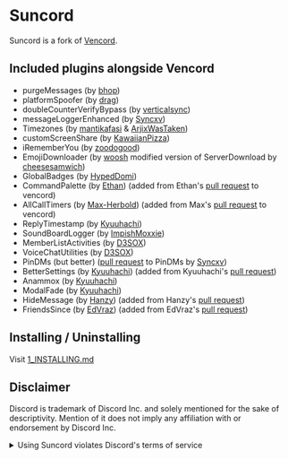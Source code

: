 # Suncord

Suncord is a fork of [Vencord](https://github.com/Vendicated/Vencord).

## Included plugins alongside Vencord

-   purgeMessages (by [bhop](https://github.com/prettylittlelies))
-   platformSpoofer (by [drag](https://github.com/dragdotpng))
-   doubleCounterVerifyBypass (by [verticalsync](https://github.com/verticalsync/double-counter-verify-bypass))
-   messageLoggerEnhanced (by [Syncxv](https://github.com/Syncxv/vc-message-logger-enhanced))
-   Timezones (by [mantikafasi](https://github.com/mantikafasi) & [ArjixWasTaken](https://github.com/ArjixWasTaken))
-   customScreenShare (by [KawaiianPizza](https://github.com/KawaiianPizza))
-   iRememberYou (by [zoodogood](https://github.com/zoodogood/vencord-plugins))
-   EmojiDownloader (by [woosh](https://github.com/w8y) modified version of ServerDownload by [cheesesamwich](https://github.com/cheesesamwich/ServerDownload))
-   GlobalBadges (by [HypedDomi](https://github.com/domi-btnr/Vencord-Plugins))
-   CommandPalette (by [Ethan](https://github.com/ethan-davies)) (added from Ethan's [pull request](https://github.com/Vendicated/Vencord/pull/2145) to vencord)
-   AllCallTimers (by [Max-Herbold](https://github.com/Max-Herbold)) (added from Max's [pull request](https://github.com/Vendicated/Vencord/pull/2132) to vencord)
-   ReplyTimestamp (by [Kyuuhachi](https://github.com/Kyuuhachi/))
-   SoundBoardLogger (by [ImpishMoxxie](https://github.com/ImpishMoxxie/SoundBoardLogger))
-   MemberListActivities (by [D3SOX](https://github.com/D3SOX/vencord-userplugins/))
-   VoiceChatUtilities (by [D3SOX](https://github.com/D3SOX/vencord-userplugins/))
-   PinDMs (but better) ([pull request](https://github.com/Vendicated/Vencord/pull/2203) to PinDMs by [Syncxv](https://github.com/Syncxv/))
-   BetterSettings (by [Kyuuhachi](https://github.com/Kyuuhachi/)) (added from Kyuuhachi's [pull request](https://github.com/Vendicated/Vencord/pull/2222))
-   Anammox (by [Kyuuhachi](https://github.com/Kyuuhachi/))
-   ModalFade (by [Kyuuhachi](https://github.com/Kyuuhachi/))
-   HideMessage (by [Hanzy](https://github.com/hanzydev/)) (added from Hanzy's [pull request](https://github.com/Vendicated/Vencord/pull/2207))
-   FriendsSince (by [EdVraz](https://github.com/EdVraz)) (added from EdVraz's [pull request](https://github.com/Vendicated/Vencord/pull/2240))

## Installing / Uninstalling

Visit [1_INSTALLING.md](/docs/1_INSTALLING.md)

## Disclaimer

Discord is trademark of Discord Inc. and solely mentioned for the sake of descriptivity.
Mention of it does not imply any affiliation with or endorsement by Discord Inc.

<details>
<summary>Using Suncord violates Discord's terms of service</summary>

Client modifications are against Discord’s Terms of Service.

However, Discord is pretty indifferent about them and there are no known cases of users getting banned for using client mods! So you should generally be fine as long as you don’t use any plugins that implement abusive behaviour. But no worries, all inbuilt plugins are safe to use!

Regardless, if your account is very important to you and it getting disabled would be a disaster for you, you should probably not use any client mods (not exclusive to Suncord), just to be safe

Additionally, make sure not to post screenshots with Suncord in a server where you might get banned for it

</details>

